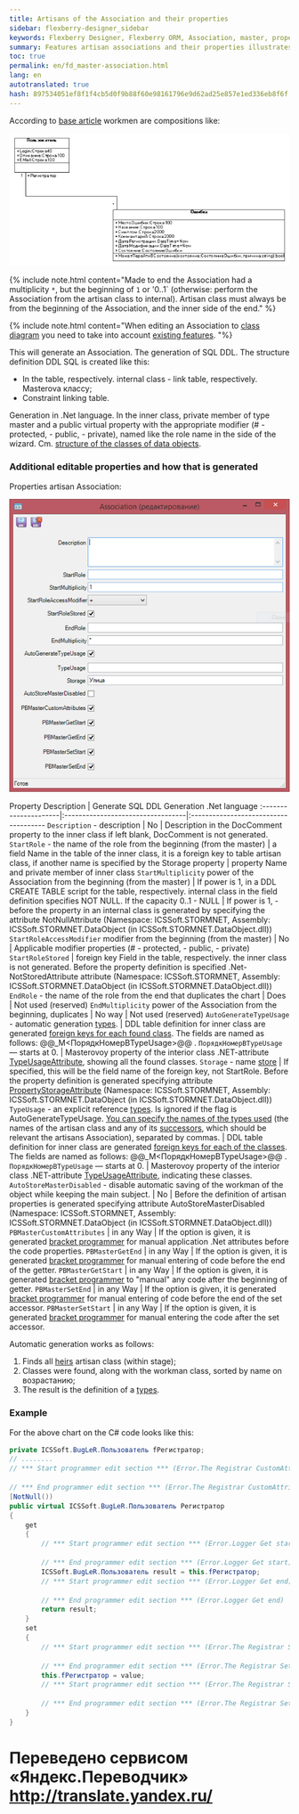 ```yaml
--- 
title: Artisans of the Association and their properties 
sidebar: flexberry-designer_sidebar 
keywords: Flexberry Designer, Flexberry ORM, Association, master, properties artisan, Association, generation, example 
summary: Features artisan associations and their properties illustrates 
toc: true 
permalink: en/fd_master-association.html 
lang: en 
autotranslated: true 
hash: 897534051ef8f1f4cb5d0f9b88f60e98161796e9d62ad25e857e1ed336eb8f6f 
--- 
```


According to [base article](fd_key-concepts.html) workmen are compositions like: 

![](/images/pages/products/flexberry-designer/class-diagram/master.png) 

{% include note.html content="Made to end the Association had a multiplicity `*`, but the beginning of `1` or '0..1` (otherwise: perform the Association from the artisan class to internal). Artisan class must always be from the beginning of the Association, and the inner side of the end." %} 

{% include note.html content="When editing an Association to [class diagram](fd_class-diagram.html) you need to take into account [existing features](fd_class-diagram-editor-features-work.html). 
"%} 

This will generate an Association. 
The generation of SQL DDL. The structure definition DDL SQL is created like this: 

* In the table, respectively. internal class - link table, respectively. Masterova классу; 
* Constraint linking table. 

Generation in .Net language. In the inner class, private member of type master and a public virtual property with the appropriate modifier (# - protected, - public, - private), named like the role name in the side of the wizard. Cm. [structure of the classes of data objects](fo_data-object-structure.html). 

### Additional editable properties and how that is generated 

Properties artisan Association: 

![](/images/pages/products/flexberry-designer/class-diagram/properties.png) 

Property Description | Generate SQL DDL Generation .Net language 
:---------------------|:----------------------------------|:------------------------------------- 
`Description` - description | No | Description in the DocComment property to the inner class if left blank, DocComment is not generated. 
`StartRole` - the name of the role from the beginning (from the master) | a field Name in the table of the inner class, it is a foreign key to table artisan class, if another name is specified by the Storage property | property Name and private member of inner class 
`StartMultiplicity` power of the Association from the beginning (from the master) | If power is 1, in a DDL CREATE TABLE script for the table, respectively. internal class in the field definition specifies NOT NULL. If the capacity 0..1 - NULL | If power is 1, - before the property in an internal class is generated by specifying the attribute NotNullAttribute (Namespace: ICSSoft.STORMNET, Assembly: ICSSoft.STORMNET.DataObject (in ICSSoft.STORMNET.DataObject.dll)) 
`StartRoleAccessModifier` modifier from the beginning (from the master) | No | Applicable modifier properties (# - protected, - public, - private) 
`StartRoleStored` | foreign key Field in the table, respectively. the inner class is not generated. Before the property definition is specified .Net-NotStoredAttribute attribute (Namespace: ICSSoft.STORMNET, Assembly: ICSSoft.STORMNET.DataObject (in ICSSoft.STORMNET.DataObject.dll)) 
`EndRole` - the name of the role from the end that duplicates the chart | Does | Not used (reserved) 
`EndMultiplicity` power of the Association from the beginning, duplicates | No way | Not used (reserved) 
`AutoGenerateTypeUsage` - automatic generation [types](fo_type-usage-problem.html). | DDL table definition for inner class are generated [foreign keys for each found class](fo_storing-data-objects.html). The fields are named as follows: @@<Storage>_M<ПорядкНомерВTypeUsage>@@ . `ПорядкНомерВTypeUsage` — starts at 0. | Masterovoy property of the interior class .NET-attribute [TypeUsageAttribute](fo_type-usage-problem.html), showing all the found classes. 
`Storage` - name [store](fo_storing-data-objects.html) | If specified, this will be the field name of the foreign key, not StartRole. Before the property definition is generated specifying attribute [PropertyStorageAttribute](fo_storing-data-objects.html) (Namespace: ICSSoft.STORMNET, Assembly: ICSSoft.STORMNET.DataObject (in ICSSoft.STORMNET.DataObject.dll)) 
`TypeUsage` - an explicit reference [types](fo_type-usage-problem.html). Is ignored if the flag is AutoGenerateTypeUsage. [You can specify the names of the types used](fo_type-usage.html) (the names of the artisan class and any of its [successors](fd_inheritance.html), which should be relevant the artisans Association), separated by commas. | DDL table definition for inner class are generated [foreign keys for each of the classes](fo_storing-data-objects.html). The fields are named as follows: @@<Storage>_M<ПорядкНомерВTypeUsage>@@ . `ПорядкНомерВTypeUsage` — starts at 0. | Masterovoy property of the interior class .NET-attribute [TypeUsageAttribute](fo_type-usage-problem.html), indicating these classes. 
`AutoStoreMasterDisabled` - disable automatic saving of the workman of the object while keeping the main subject. | No | Before the definition of artisan properties is generated specifying attribute AutoStoreMasterDisabled (Namespace: ICSSoft.STORMNET, Assembly: ICSSoft.STORMNET.DataObject (in ICSSoft.STORMNET.DataObject.dll)) 
`PBMasterCustomAttributes` | in any Way | If the option is given, it is generated [bracket programmer](fo_programmer-brackets.html) for manual application .Net attributes before the code properties.
`PBMasterGetEnd` | in any Way | If the option is given, it is generated [bracket programmer](fo_programmer-brackets.html) for manual entering of code before the end of the getter. 
`PBMasterGetStart` | in any Way | If the option is given, it is generated [bracket programmer](fo_programmer-brackets.html) to "manual" any code after the beginning of getter. 
`PBMasterSetEnd` | in any Way | If the option is given, it is generated [bracket programmer](fo_programmer-brackets.html) for manual entering of code before the end of the set accessor. 
`PBMasterSetStart` | in any Way | If the option is given, it is generated [bracket programmer](fo_programmer-brackets.html) for manual entering the code after the set accessor. 

Automatic generation works as follows: 

1. Finds all [heirs](fd_inheritance.html) artisan class (within stage); 
2. Classes were found, along with the workman class, sorted by name on возрастанию; 
3. The result is the definition of a [types](fo_type-usage-problem.html). 

### Example 

For the above chart on the C# code looks like this: 

```csharp
private ICSSoft.BugLeR.Пользователь fРегистратор;
// ........ 
// *** Start programmer edit section *** (Error.The Registrar CustomAttributes) 

// *** End programmer edit section *** (Error.The Registrar CustomAttributes) 
[NotNull())
public virtual ICSSoft.BugLeR.Пользователь Регистратор
{
	get
	{
		// *** Start programmer edit section *** (Error.Logger Get start) 

		// *** End programmer edit section *** (Error.Logger Get start) 
		ICSSoft.BugLeR.Пользователь result = this.fРегистратор;
		// *** Start programmer edit section *** (Error.Logger Get end) 

		// *** End programmer edit section *** (Error.Logger Get end) 
		return result;
	}
	set
	{
		// *** Start programmer edit section *** (Error.The Registrar Set start) 

		// *** End programmer edit section *** (Error.The Registrar Set start) 
		this.fРегистратор = value;
		// *** Start programmer edit section *** (Error.The Registrar Set end) 

		// *** End programmer edit section *** (Error.The Registrar Set end) 
	}
}
``` 



 # Переведено сервисом «Яндекс.Переводчик» http://translate.yandex.ru/